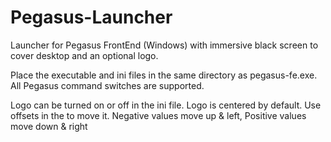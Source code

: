# Pegasus-Launcher
Launcher for Pegasus FrontEnd (Windows) with immersive black screen to cover desktop and an optional logo.

Place the executable and ini files in the same directory as pegasus-fe.exe.
All Pegasus command switches are supported.

Logo can be turned on or off in the ini file.
Logo is centered by default. Use offsets in the to move it. Negative values move up & left, Positive values move down & right
